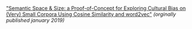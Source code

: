 ["Semantic Space & Size: a Proof-of-Concept for Exploring Cultural Bias on (Very) Small Corpora Using Cosine Similarity and word2vec"](https://IndigenousEngineering.github.io/blog/posts/semantic_space_and_size.html) _(orginally published january 2019)_
